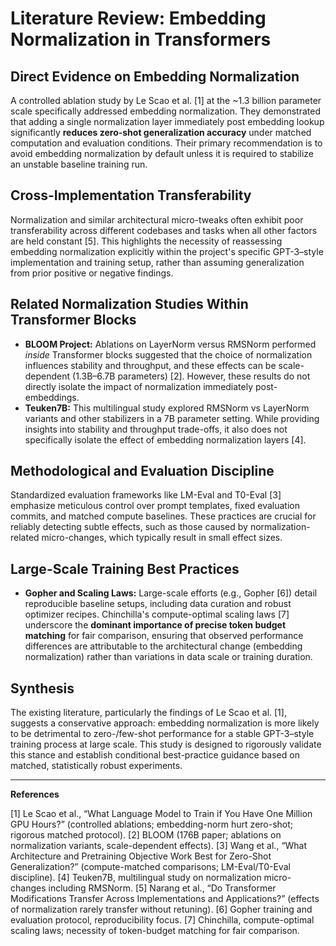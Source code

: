 # Literature Review: Embedding Normalization in Transformers

## Direct Evidence on Embedding Normalization

A controlled ablation study by Le Scao et al. [1] at the ~1.3 billion parameter scale specifically addressed embedding normalization. They demonstrated that adding a single normalization layer immediately post embedding lookup significantly **reduces zero-shot generalization accuracy** under matched computation and evaluation conditions. Their primary recommendation is to avoid embedding normalization by default unless it is required to stabilize an unstable baseline training run.

## Cross-Implementation Transferability

Normalization and similar architectural micro-tweaks often exhibit poor transferability across different codebases and tasks when all other factors are held constant [5]. This highlights the necessity of reassessing embedding normalization explicitly within the project's specific GPT-3–style implementation and training setup, rather than assuming generalization from prior positive or negative findings.

## Related Normalization Studies Within Transformer Blocks

*   **BLOOM Project:** Ablations on LayerNorm versus RMSNorm performed *inside* Transformer blocks suggested that the choice of normalization influences stability and throughput, and these effects can be scale-dependent (1.3B–6.7B parameters) [2]. However, these results do not directly isolate the impact of normalization immediately post-embeddings.
*   **Teuken7B:** This multilingual study explored RMSNorm vs LayerNorm variants and other stabilizers in a 7B parameter setting. While providing insights into stability and throughput trade-offs, it also does not specifically isolate the effect of embedding normalization layers [4].

## Methodological and Evaluation Discipline

Standardized evaluation frameworks like LM-Eval and T0-Eval [3] emphasize meticulous control over prompt templates, fixed evaluation commits, and matched compute baselines. These practices are crucial for reliably detecting subtle effects, such as those caused by normalization-related micro-changes, which typically result in small effect sizes.

## Large-Scale Training Best Practices

*   **Gopher and Scaling Laws:** Large-scale efforts (e.g., Gopher [6]) detail reproducible baseline setups, including data curation and robust optimizer recipes. Chinchilla's compute-optimal scaling laws [7] underscore the **dominant importance of precise token budget matching** for fair comparison, ensuring that observed performance differences are attributable to the architectural change (embedding normalization) rather than variations in data scale or training duration.

## Synthesis

The existing literature, particularly the findings of Le Scao et al. [1], suggests a conservative approach: embedding normalization is more likely to be detrimental to zero-/few-shot performance for a stable GPT-3–style training process at large scale. This study is designed to rigorously validate this stance and establish conditional best-practice guidance based on matched, statistically robust experiments.

---
**References**

[1] Le Scao et al., “What Language Model to Train if You Have One Million GPU Hours?” (controlled ablations; embedding-norm hurt zero-shot; rigorous matched protocol).
[2] BLOOM (176B paper; ablations on normalization variants, scale-dependent effects).
[3] Wang et al., “What Architecture and Pretraining Objective Work Best for Zero-Shot Generalization?” (compute-matched comparisons; LM-Eval/T0-Eval discipline).
[4] Teuken7B, multilingual study on normalization micro-changes including RMSNorm.
[5] Narang et al., “Do Transformer Modifications Transfer Across Implementations and Applications?” (effects of normalization rarely transfer without retuning).
[6] Gopher training and evaluation protocol, reproducibility focus.
[7] Chinchilla, compute-optimal scaling laws; necessity of token-budget matching for fair comparison.

